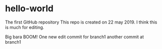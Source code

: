 # hello-world
The first GitHub repository
This repo is created on 22 may 2019. 
I think this is much for editing.

Big bara BOOM!
One new edit
commit for branch1
another commit at branch1